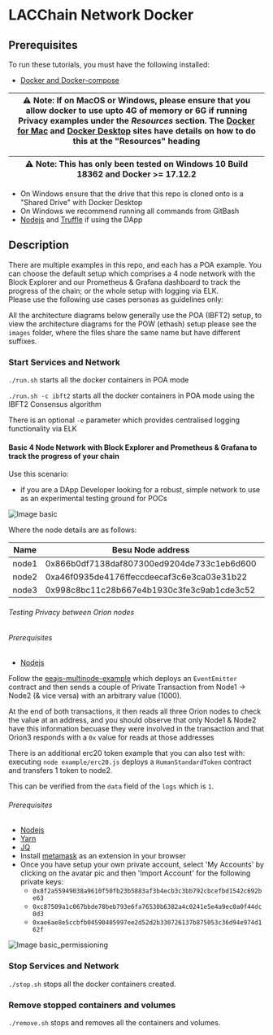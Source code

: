 # LACChain Network Docker

## Prerequisites

To run these tutorials, you must have the following installed:

- [Docker and Docker-compose](https://docs.docker.com/compose/install/)

| ⚠️ **Note**: If on MacOS or Windows, please ensure that you allow docker to use upto 4G of memory or 6G if running Privacy examples under the _Resources_ section. The [Docker for Mac](https://docs.docker.com/docker-for-mac/) and [Docker Desktop](https://docs.docker.com/docker-for-windows/) sites have details on how to do this at the "Resources" heading       |
| ---                                                                                                                                                                                                                                                                                                                                                                                |


| ⚠️ **Note**: This has only been tested on Windows 10 Build 18362 and Docker >= 17.12.2                                                                                                                                                                                                                                                                                              |
| ---                                                                                                                                                                                                                                                                                                                                                                                |

- On Windows ensure that the drive that this repo is cloned onto is a "Shared Drive" with Docker Desktop
- On Windows we recommend running all commands from GitBash
- [Nodejs](https://nodejs.org/en/download/) and [Truffle](https://www.trufflesuite.com/truffle) if using the DApp


## Description

There are multiple examples in this repo, and each has a POA example. You can choose the default setup which comprises a 4 node network with the Block Explorer and our Prometheus & Grafana dashboard to track the progress of the chain; or the whole setup with logging via ELK.   
Please use the following use cases personas as guidelines only: 

All the architecture diagrams below generally use the POA (IBFT2) setup, to view the architecture diagrams for the POW (ethash) setup please see the `images` folder, where the files share the same name but have different suffixes. 

### Start Services and Network
`./run.sh` starts all the docker containers in POA mode

`./run.sh -c ibft2` starts all the docker containers in POA mode using the IBFT2 Consensus algorithm

There is an optional `-e` parameter which provides centralised logging functionality via ELK 


#### Basic 4 Node Network with Block Explorer and Prometheus & Grafana to track the progress of your chain

Use this scenario:
 - if you are a DApp Developer looking for a robust, simple network to use as an experimental testing ground for POCs 
 
![Image basic](./images/sampleNetworks-poa.png)

Where the node details are as follows:

Name  | Besu Node address                      | Orion node key | Node URL
----- | ---- | ---- | ---- |
node1 | 0x866b0df7138daf807300ed9204de733c1eb6d600 | 9QHwUJ6uK+FuQMzFSXIo7wOLCGFZa0PiF771OLX5c1o= | http://localhost:20000
node2 | 0xa46f0935de4176ffeccdeecaf3c6e3ca03e31b22 | qVDsbJh2UluZOePxbXAL49g0S0s2gGlJ3ftQceMlchU= | http://localhost:20002
node3 | 0x998c8bc11c28b667e4b1930c3fe3c9ab1cde3c52 | T1ItOQxwgY1pTW6YXb2EbKXYkK4saBEys3CfJ2OIKHs= | http://localhost:20004


###### Testing Privacy between Orion nodes

###### Prerequisites
 - [Nodejs](https://nodejs.org/en/download/)
 
Follow the [eeajs-multinode-example](https://besu.hyperledger.org/en/stable/Tutorials/Privacy/eeajs-Multinode-example/) which deploys 
an `EventEmitter` contract and then sends a couple of Private Transaction from Node1 -> Node2 (& vice versa) with an arbitrary value (1000). 

At the end of both transactions, it then reads all three Orion nodes to check the value at an address, and you should observe 
that only Node1 & Node2 have this information becuase they were involved in the transaction and that Orion3 responds with a `0x` 
value for reads at those addresses

There is an additional erc20 token example that you can also test with: executing `node example/erc20.js` deploys a `HumanStandardToken` contract and transfers 1 token to node2.

This can be verified from the `data` field of the `logs` which is `1`.

###### Prerequisites
 - [Nodejs](https://nodejs.org/en/download/)
 - [Yarn](https://www.npmjs.com/package/yarn)
 - [JQ](https://stedolan.github.io/jq/)
 - Install [metamask](https://metamask.io/) as an extension in your browser
 - Once you have setup your own private account, select 'My Accounts' by clicking on the avatar pic and then 'Import Account' for the following private keys:
    - `0x8f2a55949038a9610f50fb23b5883af3b4ecb3c3bb792cbcefbd1542c692be63`
    - `0xc87509a1c067bbde78beb793e6fa76530b6382a4c0241e5e4a9ec0a0f44dc0d3`
    - `0xae6ae8e5ccbfb04590405997ee2d52d2b330726137b875053c36d94e974d162f`

![Image basic_permissioning](./images/sampleNetworks-poa-permissioning.png)

### Stop Services and Network
`./stop.sh` stops all the docker containers created.

### Remove stopped containers and volumes
`./remove.sh` stops and removes all the containers and volumes.
